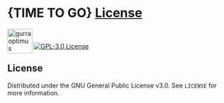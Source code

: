 # {TIME TO GO} [License](#license)

<a href="https://gurraoptimus.se/">
  <img align="left" alt="gurraoptimus" width="56px" src="https://gurraoptimus.se/icon/{G}-2.png" />
</a>
<br>

[![GPL-3.0 License][license-shield]][license-url]

## License

Distributed under the GNU General Public License v3.0. See `LICENSE` for more information.

[license-shield]: https://img.shields.io/github/license/gurraoptimus/gurraoptimus.svg?-style=flat-square
[license-url]: https://github.com/gurraoptimus/time/blob/main/LICENSE